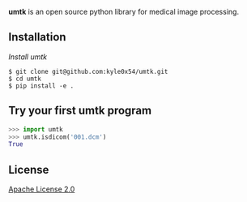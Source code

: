 **umtk** is an open source python library for medical image processing.

## Installation

*Install umtk*

```shell
$ git clone git@github.com:kyle0x54/umtk.git
$ cd umtk
$ pip install -e .
```

## Try your first umtk program

```python
>>> import umtk
>>> umtk.isdicom('001.dcm')
True
```

## License

[Apache License 2.0](LICENSE)
